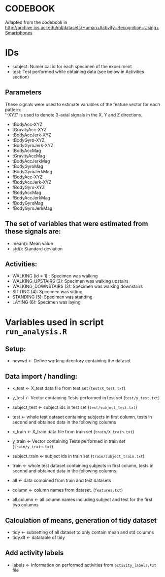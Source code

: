 # CODEBOOK
Adapted from the codebook in http://archive.ics.uci.edu/ml/datasets/Human+Activity+Recognition+Using+Smartphones

# IDs
* subject: Numerical id for each specimen of the experiment
* test: Test performed while obtaining data (see below in Activities section)

## Parameters
These signals were used to estimate variables of the feature vector for each pattern:  
'-XYZ' is used to denote 3-axial signals in the X, Y and Z directions.

* tBodyAcc-XYZ
* tGravityAcc-XYZ
* tBodyAccJerk-XYZ
* tBodyGyro-XYZ
* tBodyGyroJerk-XYZ
* tBodyAccMag
* tGravityAccMag
* tBodyAccJerkMag
* tBodyGyroMag
* tBodyGyroJerkMag
* fBodyAcc-XYZ
* fBodyAccJerk-XYZ
* fBodyGyro-XYZ
* fBodyAccMag
* fBodyAccJerkMag
* fBodyGyroMag
* fBodyGyroJerkMag

## The set of variables that were estimated from these signals are: 
* mean(): Mean value
* std(): Standard deviation

## Activities:
* WALKING (id = 1) : Specimen was walking
* WALKING_UPSTAIRS (2): Specimen was walking upstairs
* WALKING_DOWNSTAIRS (3): Specimen was walking downstairs
* SITTING (4): Specimen was sitting
* STANDING (5): Specimen was standing
* LAYING (6): Specimen was laying

# Variables used in script `run_analysis.R`
## Setup:
* newwd <- Define working directory containing the dataset

## Data import / handling:
* x_test <- X_test data file from test set (`test/X_test.txt`)
* y_test <- Vector containing Tests performed in test set (`test/y_test.txt`)
* subject_test <- subject ids in test set (`test/subject_test.txt`)
* test <- whole test dataset containing subjects in first column, tests in second and obtained data in the following columns

* x_train <- X_train data file from train set (`train/X_train.txt`)
* y_train <- Vector containing Tests performed in train set (`train/y_train.txt`)
* subject_train <- subject ids in train set (`train/subject_train.txt`)
* train <- whole test dataset containing subjects in first column, tests in second and obtained data in the following columns

* all <- data combined from train and test datasets

* column <- column names from dataset. (`features.txt`)
* all.column <- all column names including subject and test for the first two columns

## Calculation of means, generation of tidy dataset
* tidy <- subsetting of all dataset to only contain mean and std columns
* tidy.dt <- datatable of tidy

## Add activity labels
* labels <- Information on performed activities from `activity_labels.txt` file

